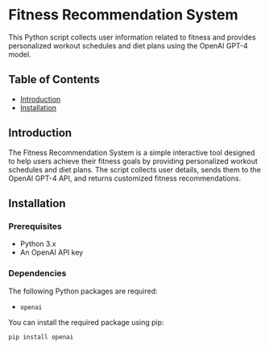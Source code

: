 # Fitness Recommendation System

This Python script collects user information related to fitness and provides personalized workout schedules and diet plans using the OpenAI GPT-4 model.

## Table of Contents
- [Introduction](#introduction)
- [Installation](#installation)
  
## Introduction

The Fitness Recommendation System is a simple interactive tool designed to help users achieve their fitness goals by providing personalized workout schedules and diet plans. The script collects user details, sends them to the OpenAI GPT-4 API, and returns customized fitness recommendations.

## Installation

### Prerequisites

- Python 3.x
- An OpenAI API key

### Dependencies

The following Python packages are required:
- `openai`

You can install the required package using pip:

```bash
pip install openai
